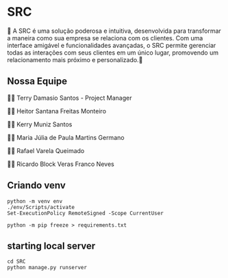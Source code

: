 # SRC

🚀 A SRC é uma solução poderosa e intuitiva, desenvolvida para transformar a maneira como sua empresa se relaciona com os clientes. Com uma interface amigável e funcionalidades avançadas, o SRC permite gerenciar todas as interações com seus clientes em um único lugar, promovendo um relacionamento mais próximo e personalizado.🌟

## Nossa Equipe

👨‍💼 Terry Damasio Santos - Project Manager

👨‍💻 Heitor Santana Freitas Monteiro

👨‍💻 Kerry Muniz Santos

👩‍💻 ⁠Maria Júlia de Paula Martins Germano

👨‍💻 Rafael Varela Queimado

👨‍💻 Ricardo Block Veras Franco Neves

## Criando venv

    python -m venv env 
    ./env/Scripts/activate
    Set-ExecutionPolicy RemoteSigned -Scope CurrentUser

    python -m pip freeze > requirements.txt


## starting local server

    cd SRC
    python manage.py runserver

